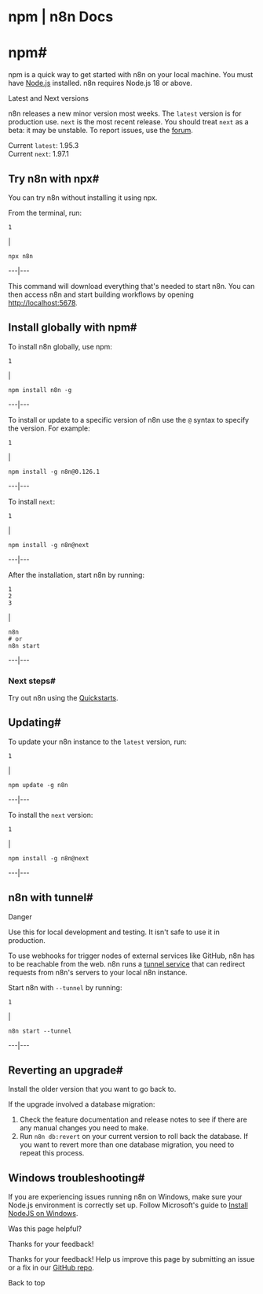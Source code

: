 # npm | n8n Docs

[ ](https://github.com/n8n-io/n8n-docs/edit/main/docs/hosting/installation/npm.md "Edit this page")

# npm#

npm is a quick way to get started with n8n on your local machine. You must have [Node.js](https://nodejs.org/en/) installed. n8n requires Node.js 18 or above.

Latest and Next versions

n8n releases a new minor version most weeks. The `latest` version is for production use. `next` is the most recent release. You should treat `next` as a beta: it may be unstable. To report issues, use the [forum](https://community.n8n.io/c/questions/12).

Current `latest`: 1.95.3  
Current `next`: 1.97.1

## Try n8n with npx#

You can try n8n without installing it using npx.

From the terminal, run:
    
    
    1

| 
    
    
    npx n8n
      
  
---|---  
  
This command will download everything that's needed to start n8n. You can then access n8n and start building workflows by opening <http://localhost:5678>.

## Install globally with npm#

To install n8n globally, use npm:
    
    
    1

| 
    
    
    npm install n8n -g
      
  
---|---  
  
To install or update to a specific version of n8n use the `@` syntax to specify the version. For example:
    
    
    1

| 
    
    
    npm install -g n8n@0.126.1
      
  
---|---  
  
To install `next`:
    
    
    1

| 
    
    
    npm install -g n8n@next
      
  
---|---  
  
After the installation, start n8n by running:
    
    
    1
    2
    3

| 
    
    
    n8n
    # or
    n8n start
      
  
---|---  
  
### Next steps#

Try out n8n using the [Quickstarts](../../../try-it-out/).

## Updating#

To update your n8n instance to the `latest` version, run:
    
    
    1

| 
    
    
    npm update -g n8n
      
  
---|---  
  
To install the `next` version:
    
    
    1

| 
    
    
    npm install -g n8n@next
      
  
---|---  
  
## n8n with tunnel#

Danger

Use this for local development and testing. It isn't safe to use it in production.

To use webhooks for trigger nodes of external services like GitHub, n8n has to be reachable from the web. n8n runs a [tunnel service](https://github.com/localtunnel/localtunnel) that can redirect requests from n8n's servers to your local n8n instance.

Start n8n with `--tunnel` by running:
    
    
    1

| 
    
    
    n8n start --tunnel
      
  
---|---  
  
## Reverting an upgrade#

Install the older version that you want to go back to.

If the upgrade involved a database migration:

  1. Check the feature documentation and release notes to see if there are any manual changes you need to make.
  2. Run `n8n db:revert` on your current version to roll back the database. If you want to revert more than one database migration, you need to repeat this process.

## Windows troubleshooting#

If you are experiencing issues running n8n on Windows, make sure your Node.js environment is correctly set up. Follow Microsoft's guide to [Install NodeJS on Windows](https://learn.microsoft.com/en-us/windows/dev-environment/javascript/nodejs-on-windows).

Was this page helpful? 

Thanks for your feedback! 

Thanks for your feedback! Help us improve this page by submitting an issue or a fix in our [GitHub repo](https://github.com/n8n-io/n8n-docs). 

Back to top